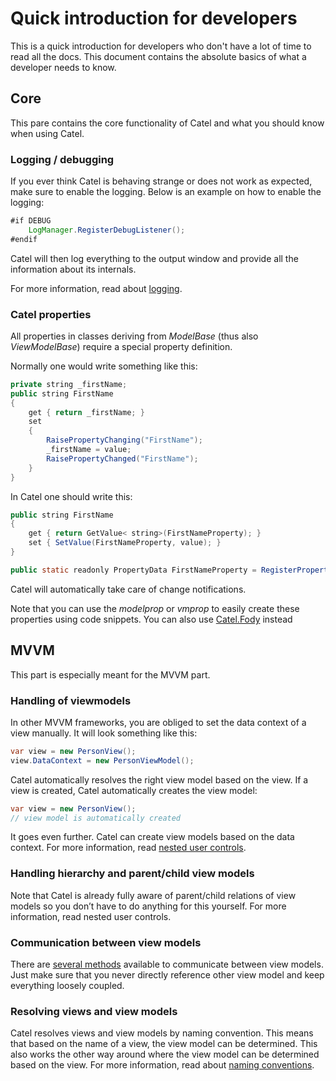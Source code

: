 # Quick introduction for developers

This is a quick introduction for developers who don't have a lot of time to read all the docs. This document contains the absolute basics of what a developer needs to know.

## Core

This pare contains the core functionality of Catel and what you should know when using Catel.

### Logging / debugging

If you ever think Catel is behaving strange or does not work as expected, make sure to enable the logging. Below is an example on how to enable the logging:

``` {.java data-syntaxhighlighter-params="brush: java; gutter: false; theme: Confluence" data-theme="Confluence" style="brush: java; gutter: false; theme: Confluence"}
#if DEBUG
    LogManager.RegisterDebugListener();
#endif
```

Catel will then log everything to the output window and provide all the information about its internals.

For more information, read about [logging](Logging).

### Catel properties

All properties in classes deriving from *ModelBase* (thus also *ViewModelBase*) require a special property definition.

Normally one would write something like this:

``` {.java data-syntaxhighlighter-params="brush: java; gutter: false; theme: Confluence" data-theme="Confluence" style="brush: java; gutter: false; theme: Confluence"}
private string _firstName;
public string FirstName
{
    get { return _firstName; }
    set
    {
        RaisePropertyChanging("FirstName");
        _firstName = value;
        RaisePropertyChanged("FirstName");
    }
}
```

In Catel one should write this:

``` {.java data-syntaxhighlighter-params="brush: java; gutter: false; theme: Confluence" data-theme="Confluence" style="brush: java; gutter: false; theme: Confluence"}
public string FirstName
{
    get { return GetValue< string>(FirstNameProperty); }
    set { SetValue(FirstNameProperty, value); }
}

public static readonly PropertyData FirstNameProperty = RegisterProperty("FirstName", typeof(string), null);
```

Catel will automatically take care of change notifications.

Note that you can use the *modelprop* or *vmprop* to easily create these properties using code snippets. You can also use [Catel.Fody](#) instead

## MVVM

This part is especially meant for the MVVM part.

### Handling of viewmodels

In other MVVM frameworks, you are obliged to set the data context of a view manually. It will look something like this:

``` {.java data-syntaxhighlighter-params="brush: java; gutter: false; theme: Confluence" data-theme="Confluence" style="brush: java; gutter: false; theme: Confluence"}
var view = new PersonView();
view.DataContext = new PersonViewModel();
```

Catel automatically resolves the right view model based on the view. If a view is created, Catel automatically creates the view model:

``` {.java data-syntaxhighlighter-params="brush: java; gutter: false; theme: Confluence" data-theme="Confluence" style="brush: java; gutter: false; theme: Confluence"}
var view = new PersonView();
// view model is automatically created
```

It goes even further. Catel can create view models based on the data context. For more information, read [nested user controls](Introduction_to_the_nested_user_controls_problem).

### Handling hierarchy and parent/child view models

Note that Catel is already fully aware of parent/child relations of view models so you don’t have to do anything for this yourself. For more information, read nested user controls.

### Communication between view models

There are [several methods](https://catelproject.atlassian.net/wiki/display/CTL/Creating+a+view+model+that+watches+over+other+view+models) available to communicate between view models. Just make sure that you never directly reference other view model and keep everything loosely coupled.

### Resolving views and view models

Catel resolves views and view models by naming convention. This means that based on the name of a view, the view model can be determined. This also works the other way around where the view model can be determined based on the view. For more information, read about [naming conventions](https://catelproject.atlassian.net/wiki/display/CTL/Locators+and+naming+conventions).

